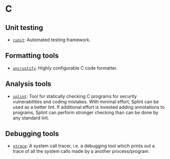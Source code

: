 # C

## Unit testing

- [`cunit`](http://cunit.sourceforge.net): Automated testing framework.

## Formatting tools

- [`uncrustify`](https://github.com/bengardner/uncrustify): Highly configurable C code formatter.

## Analysis tools

- [`splint`](http://www.splint.org): Tool for statically checking C programs for security vulnerabilities and coding mistakes. With minimal effort, Splint can be used as a better lint. If additional effort is invested adding annotations to programs, Splint can perform stronger checking than can be done by any standard lint.

## Debugging tools

- [`strace`](http://sourceforge.net/projects/strace): A system call tracer, i.e. a debugging tool which prints out
a trace of all the system calls made by a another process/program.
